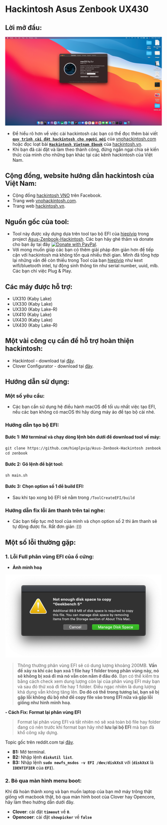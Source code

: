 # Hackintosh Asus Zenbook UX430

## Lời mở đầu:

![](/Screenshots/03.png)

- Để hiểu rõ hơn về việc cài hackintosh các bạn có thể đọc thêm bài viết [**`quy trình cài đặt hackintosh cho người mới`**](https://vnohackintosh.com/blog/2019/11/12/quy-trinh-cai-dat-hackintosh/) của [vnohackintosh.com](https://vnohackintosh.com) hoặc đọc loạt bài [**`Hackintosh Vietnam Ebook`**](https://hackintosh.vn/hackintosh-guide) của [hackintosh.vn](https://hackintosh.vn).
- Khi bạn đã cài đặt và làm theo thành công, đừng ngần ngại chia sẻ kiến thức của mình cho những bạn khác tại các kênh hackintosh của Việt Nam.

## Cộng đồng, website hướng dẫn hackintosh của Việt Nam:

- Cộng đồng [hackintosh VNO](https://www.facebook.com/groups/vnohackintosh/?epa=SEARCH_BOX) trên Facebook.
- Trang web [vnohackintosh.com](https://vnohackintosh.com).
- Trang web [hackintosh.vn](https://hackintosh.vn).

## Nguồn gốc của tool:

- Tool này được xây dựng dựa trên tool tạo bộ EFI của [hieplvip](https://github.com/hieplpvip) trong project [Asus-Zenbook-Hackintosh](https://github.com/hieplpvip/Asus-Zenbook-Hackintosh). Các bạn hãy ghé thăm và donate cho bạn ấy tại đây [![Donate with PayPal](https://img.shields.io/badge/paypal-donate-red.svg)](https://paypal.me/lebhiep).
- Với mong muốn giúp các bạn có thêm giải pháp đơn giản hơn để tiếp cận với hackintosh mà không tốn quá nhiều thời gian. Mình đã tổng hợp lại những vấn đề còn thiếu trong Tool của bạn [hieplvip](https://github.com/hieplpvip) như kext wifi/bluetooth intel, tự động sinh thông tin như serial number, uuid, mlb. Các bạn chỉ việc Plug & Play.

## Các máy được hỗ trợ:

- UX310 (Kaby Lake)
- UX330 (Kaby Lake)
- UX330 (Kaby Lake-R)
- UX410 (Kaby Lake)
- UX430 (Kaby Lake)
- UX430 (Kaby Lake-R)

## Một vài công cụ cần để hỗ trợ hoàn thiện hackintosh:

- Hackintool - download tại [đây](https://www.tonymacx86.com/threads/release-hackintool-v3-x-x.254559/).
- Clover Configurator - download tại [đây](https://mackie100projects.altervista.org/download-clover-configurator/).

## Hướng dẫn sử dụng:

### Một số yêu cầu:

- Các bạn cần sử dụng hệ điều hành macOS để tối ưu nhất việc tạo EFI, nếu các bạn không có macOS thì hãy dùng máy ảo để tạo bộ cài nhé.

### Hướng dẫn tạo bộ EFI:

#### Bước 1: Mở terminal và chạy dòng lệnh bên dưới để download tool về máy:

```shell
git clone https://github.com/hieplpvip/Asus-Zenbook-Hackintosh zenbook
cd zenbook
```

#### Bước 2: Gõ lệnh để bật tool:

```shell
sh main.sh
```

#### Bước 3: Chọn option số 1 để build EFI:

- Sau khi tạo xong bộ EFI sẽ nằm trong `/ToolCreateEFI/build`

### Hướng dẫn fix lỗi âm thanh trên tai nghe:

- Các bạn tiếp tục mở tool của mình và chọn option số 2 thì âm thanh sẽ tự động được fix. Rất đơn giản :)))

## Một số lỗi thường gặp:

### 1. Lỗi Full phân vùng EFI của ổ cứng:

- **Ảnh minh hoạ**

![](/Screenshots/02.png)

> Thông thường phân vùng EFI sẽ có dung lượng khoảng 200MB. **Vấn đề xảy ra khi các bạn xoá 1 file hay 1 folder trong phân vùng này, nó sẽ không bị xoá đi mà nó vẫn còn nằm ở đâu đó**. Bạn có thể kiểm tra bằng cách check xem dung lượng còn lại của phân vùng EFI máy bạn và sau đó thử xoá đi file hay 1 folder. Điều ngạc nhiên là dung lượng khả dụng vẫn không tăng lên. **Do đó có thể trong tương lai, bạn sẽ bị gặp lỗi không đủ bộ nhớ để copy file vào trong EFI nữa và gặp lỗi giống như hình minh hoạ**.

**- Cách Fix: Format lại phân vùng EFI**

> Format lại phân vùng EFI và tất nhiên nó sẽ xoá toàn bộ file hay folder đang có nên trước khi format bạn hãy nhớ **lưu lại bộ EFI** mà bạn đã khổ công xây dựng.

Topic gốc trên reddit.com tại [đây](https://www.reddit.com/r/hackintosh/comments/8rjdg8/efi_partition_full/).

- **B1:** Mở terminal.
- **B2:** Nhập lệnh **`diskutil list`**.
- **B3:** Nhập lệnh **`sudo newfs_msdos -v EFI /dev/diskXsX`** với
  (**`diskXsX`** là **`IDENTIFIER`** của **`EFI`**).

### 2. Bỏ qua màn hình menu boot:

Khi đã hoàn thành xong và bạn muốn laptop của bạn mở máy trông thật giống với macbook thật, bỏ qua màn hình boot của Clover hay Opencore, hãy làm theo hướng dẫn dưới đây.

- **Clover**: cài đặt **`timeout`** về **`0`**.
- **Opencoer**: cài đặt **`showpicker`** về **`false`**
